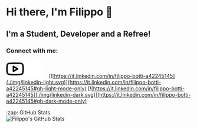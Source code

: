# Hi there, I'm Filippo 👋 


## I'm a Student, Developer and a Refree!



### Connect with me:


[![website](./img/youtube-light.svg)](https://www.youtube.com/channel/UCerb4KBSmGLo27dCEuoZuJg#gh-light-mode-only)
[![website](./img/youtube-dark.svg)](https://www.youtube.com/channel/UCerb4KBSmGLo27dCEuoZuJg#gh-dark-mode-only)
&nbsp;&nbsp;
[![https://it.linkedin.com/in/filippo-botti-a42245145](./img/linkedin-light.svg)](https://it.linkedin.com/in/filippo-botti-a42245145#gh-light-mode-only)
[![https://it.linkedin.com/in/filippo-botti-a42245145](./img/linkedin-dark.svg)](https://it.linkedin.com/in/filippo-botti-a42245145#gh-dark-mode-only)


<summary>:zap: GitHub Stats</summary>

<img align="left" alt="Filippo's GitHub Stats" src="https://github-readme-stats.vercel.app/api?username=FilippoBotti&show_icons=true&hide_border=false&title_color=ff652f&icon_color=FFE400&bg_color=09131B&text_color=ffffff&border_color=0c1a25" />



